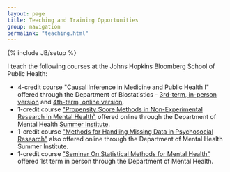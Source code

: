 ```yaml
---
layout: page
title: Teaching and Training Opportunities
group: navigation
permalink: "teaching.html"
---
```

{% include JB/setup %}

I teach the following courses at the Johns Hopkins Bloomberg School of Public Health:
* 4-credit course "Causal Inference in Medicine and Public Health I" offered through the Department of Biostatistics - [3rd-term, in-person version](https://www.jhsph.edu/courses/course/26845/2018/140.664.01/causal-inference-in-medicine-and-public-health-i) and [4th-term, online version](https://www.jhsph.edu/courses/course/27297/2018/140.664.81/causal-inference-in-medicine-and-public-health-i).
* 1-credit course ["Propensity Score Methods in Non-Experimental Research in Mental Health"](https://www.jhsph.edu/courses/course/25740/2018/330.626.89/propensity-score-methods-in-non-experimental-resea) offered online through the Department of Mental Health [Summer Institute](https://www.jhsph.edu/departments/mental-health/summer-institute).
* 1-credit course ["Methods for Handling Missing Data in Psychosocial Research"](https://www.jhsph.edu/courses/course/25768/2018/330.636.89/methods-for-handling-missing-data-in-psychosocial) also offered online through the Department of Mental Health Summer Institute.
* 1-credit course ["Seminar On Statistical Methods for Mental Health"](https://www.jhsph.edu/courses/course/26046/2018/330.805.01/seminar-on-statistical-methods-for-mental-health) offered 1st term in person through the Department of Mental Health.
